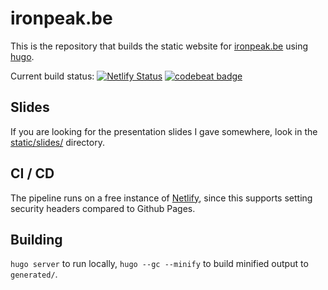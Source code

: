 ironpeak.be
===========

This is the repository that builds the static website for [ironpeak.be](https://ironpeak.be/) using [hugo](https://gohugo.io/).

Current build status:
[![Netlify Status](https://api.netlify.com/api/v1/badges/55df448b-0cad-4bc9-bf27-50b65531eea1/deploy-status)](https://app.netlify.com/sites/ironpeakbe/deploys)
[![codebeat badge](https://codebeat.co/badges/3aff50cc-c4c2-48c9-9a4d-a98dcc39ddbd)](https://codebeat.co/projects/github-com-ironpeakservices-ironpeak-be-master)

Slides
-------
If you are looking for the presentation slides I gave somewhere, look in the [static/slides/](static/slides/) directory.

CI / CD
-------
The pipeline runs on a free instance of [Netlify](https://www.netlify.com/), since this supports setting security headers compared to Github Pages.

Building
--------
`hugo server` to run locally, `hugo --gc --minify` to build minified output to `generated/`.
